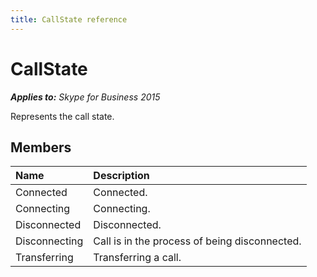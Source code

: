 ```yaml
---
title: CallState reference
---
```

# CallState


_**Applies to:** Skype for Business 2015_

Represents the call state.
            
## Members



|**Name**|**Description**|
|:-----|:-----|
|Connected|Connected.|
|Connecting|Connecting.|
|Disconnected|Disconnected.|
|Disconnecting|Call is in the process of being disconnected.|
|Transferring|Transferring a call.|

